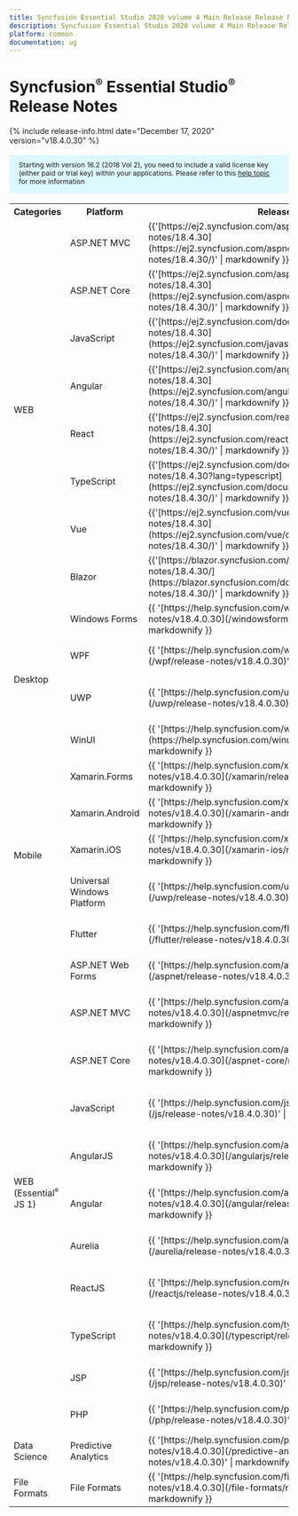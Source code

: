 ```yaml
---
title: Syncfusion Essential Studio 2020 volume 4 Main Release Release Notes  
description: Syncfusion Essential Studio 2020 volume 4 Main Release Release Notes  
platform: common
documentation: ug
---
```


# Syncfusion<sup style="font-size:70%">&reg;</sup> Essential Studio<sup style="font-size:70%">&reg;</sup>  Release Notes  

{% include release-info.html date="December 17, 2020"   version="v18.4.0.30" %} 

<style>
#license {
    font-size: .88em!important;
margin-top: 1.5em;     margin-bottom: 1.5em;
    background-color: #def8ff;
    padding: 10px 17px 14px;
}
</style>

<div id="license">
Starting with version 16.2 (2018 Vol 2), you need to include a valid license key (either paid or trial key) within your applications. 
Please refer to this <a href="/common/essential-studio/licensing/license-key">help topic</a> for more information 
</div>



<table>
<tr>
<th>
Categories</th><th>
Platform</th><th>
Release Notes</th><th>
Read Me</th></tr>
<tr>
<td rowspan="8">
WEB 
</td>
<td>
ASP.NET MVC
</td>
<td>{{'[https://ej2.syncfusion.com/aspnetmvc/documentation/release-notes/18.4.30](https://ej2.syncfusion.com/aspnetmvc/documentation/release-notes/18.4.30/)' | markdownify }}
</td>
<td>{{'[http://files2.syncfusion.com/Installs/v18.4.0.30/ReadMe/web/ASPMVC.html](http://files2.syncfusion.com/Installs/v18.4.0.30/ReadMe/web/ASPMVC.html)' | markdownify }}
</td>
</tr>
<tr>
<td>
ASP.NET Core	
</td>
<td>{{'[https://ej2.syncfusion.com/aspnetcore/documentation/release-notes/18.4.30](https://ej2.syncfusion.com/aspnetcore/documentation/release-notes/18.4.30/)' | markdownify }}
</td>
<td>{{'[http://files2.syncfusion.com/Installs/v18.4.0.30/ReadMe/web/ASPNETCORE.html](http://files2.syncfusion.com/Installs/v18.4.0.30/ReadMe/web/ASPNETCORE.html)' | markdownify }}
</td>
</tr>
<tr>
<td>
JavaScript
</td>
<td>{{'[https://ej2.syncfusion.com/documentation/release-notes/18.4.30](https://ej2.syncfusion.com/javascript/documentation/release-notes/18.4.30/)' | markdownify }}
</td>
<td>{{'[http://files2.syncfusion.com/Installs/v18.4.0.30/ReadMe/web/JavaScript.html](http://files2.syncfusion.com/Installs/v18.4.0.30/ReadMe/web/JavaScript.html)' | markdownify }}
</td>
</tr>
<tr>
<td>
Angular
</td>
<td>{{'[https://ej2.syncfusion.com/angular/documentation/release-notes/18.4.30](https://ej2.syncfusion.com/angular/documentation/release-notes/18.4.30/)' | markdownify }}
</td>
<td>{{'[http://files2.syncfusion.com/Installs/v18.4.0.30/ReadMe/web/Angular.html](http://files2.syncfusion.com/Installs/v18.4.0.30/ReadMe/web/Angular.html)' | markdownify }}
</td>
</tr>
<tr>
<td>
React
</td>
<td>{{'[https://ej2.syncfusion.com/react/documentation/release-notes/18.4.30](https://ej2.syncfusion.com/react/documentation/release-notes/18.4.30/)' | markdownify }}
</td>
<td>{{'[http://files2.syncfusion.com/Installs/v18.4.0.30/ReadMe/web/React.html](http://files2.syncfusion.com/Installs/v18.4.0.30/ReadMe/web/React.html)' | markdownify }}
</td>
</tr>
<tr>
<td>
TypeScript
</td>
<td>{{'[https://ej2.syncfusion.com/documentation/release-notes/18.4.30?lang=typescript](https://ej2.syncfusion.com/documentation/release-notes/18.4.30/)' | markdownify }}
</td>
<td>{{'[http://files2.syncfusion.com/Installs/v18.4.0.30/ReadMe/web/TypeScript.html](http://files2.syncfusion.com/Installs/v18.4.0.30/ReadMe/web/TypeScript.html)' | markdownify }}
</td>
</tr>
<tr>
<td>
Vue
</td>
<td>{{'[https://ej2.syncfusion.com/vue/documentation/release-notes/18.4.30](https://ej2.syncfusion.com/vue/documentation/release-notes/18.4.30/)' | markdownify }}
</td>
<td>{{'[http://files2.syncfusion.com/Installs/v18.4.0.30/ReadMe/web/Vue.html](http://files2.syncfusion.com/Installs/v18.4.0.30/ReadMe/web/Vue.html)' | markdownify }}
</td>
</tr>
<tr>
<td>
Blazor
</td>
<td>{{'[https://blazor.syncfusion.com/documentation/release-notes/18.4.30/](https://blazor.syncfusion.com/documentation/release-notes/18.4.30/)' | markdownify }}
</td>
<td>{{'[http://files2.syncfusion.com/Installs/v18.4.0.30/ReadMe/web/Blazor.html](http://files2.syncfusion.com/Installs/v18.4.0.30/ReadMe/web/Blazor.html)' | markdownify }}
</td>
</tr>
<tr>
<td rowspan="4">
Desktop
</td>
<td>
Windows Forms
</td>
<td>{{ '[https://help.syncfusion.com/windowsforms/release-notes/v18.4.0.30](/windowsforms/release-notes/v18.4.0.30)' | markdownify }}
</td>
<td>{{ '[http://files2.syncfusion.com/Installs/v18.4.0.30/ReadMe/WindowsForms.html](http://files2.syncfusion.com/Installs/v18.4.0.30/ReadMe/WindowsForms.html)' | markdownify }}
</td>
</tr>
<tr>
<td>
WPF
</td>
<td>{{ '[https://help.syncfusion.com/wpf/release-notes/v18.4.0.30](/wpf/release-notes/v18.4.0.30)' | markdownify }}
</td>
<td>{{ '[http://files2.syncfusion.com/Installs/v18.4.0.30/ReadMe/WPF.html](http://files2.syncfusion.com/Installs/v18.4.0.30/ReadMe/WPF.html)' | markdownify }}
</td>
</tr>
<tr>
<td>
UWP
</td>
<td>{{ '[https://help.syncfusion.com/uwp/release-notes/v18.4.0.30](/uwp/release-notes/v18.4.0.30)' | markdownify }}
</td>
<td>{{ '[http://files2.syncfusion.com/Installs/v18.4.0.30/ReadMe/UniversalWindows.html](http://files2.syncfusion.com/Installs/v18.4.0.30/ReadMe/UniversalWindows.html)' | markdownify }}
</td>
</tr>
<tr>
<td>
WinUI
</td>
<td>{{ '[https://help.syncfusion.com/winui/release-notes/v18.4.0.30](https://help.syncfusion.com/winui/release-notes/v18.4.0.30)' | markdownify }}
</td>
<td>{{ '[http://files2.syncfusion.com/Installs/v18.4.0.30/ReadMe/WinUI.html](http://files2.syncfusion.com/Installs/v18.4.0.30/ReadMe/WinUI.html)' | markdownify }}
</td>
</tr>
<tr>
<td rowspan="5">
Mobile
</td>
<td>
Xamarin.Forms
</td>
<td>{{ '[https://help.syncfusion.com/xamarin/release-notes/v18.4.0.30](/xamarin/release-notes/v18.4.0.30)' | markdownify }}
</td>
<td>{{ '[http://files2.syncfusion.com/Installs/v18.4.0.30/ReadMe/Xamarin_Forms.html](http://files2.syncfusion.com/Installs/v18.4.0.30/ReadMe/Xamarin_Forms.html)' | markdownify }}
</td>
</tr>
<tr>
<td>
Xamarin.Android
</td>
<td>{{ '[https://help.syncfusion.com/xamarin-android/release-notes/v18.4.0.30](/xamarin-android/release-notes/v18.4.0.30)' | markdownify }}
</td>
<td>{{ '[http://files2.syncfusion.com/Installs/v18.4.0.30/ReadMe/Xamarin_Forms.html](http://files2.syncfusion.com/Installs/v18.4.0.30/ReadMe/Xamarin_Forms.html)' | markdownify }}
</td>
</tr>
<tr>
<td>
Xamarin.iOS
</td>
<td>{{ '[https://help.syncfusion.com/xamarin-ios/release-notes/v18.4.0.30](/xamarin-ios/release-notes/v18.4.0.30)' | markdownify }}
</td>
<td>{{ '[http://files2.syncfusion.com/Installs/v18.4.0.30/ReadMe/Xamarin_Forms.html](http://files2.syncfusion.com/Installs/v18.4.0.30/ReadMe/Xamarin_Forms.html)' | markdownify }}
</td>
</tr>
<tr>
<td>
Universal Windows Platform
</td>
<td>{{ '[https://help.syncfusion.com/uwp/release-notes/v18.4.0.30](/uwp/release-notes/v18.4.0.30)' | markdownify }}
</td>
<td>{{ '[http://files2.syncfusion.com/Installs/v18.4.0.30/ReadMe/UniversalWindows.html](http://files2.syncfusion.com/Installs/v18.4.0.30/ReadMe/UniversalWindows.html)' | markdownify }}
</td>
</tr>
<tr>
<td>
Flutter
</td>
<td>{{ '[https://help.syncfusion.com/flutter/release-notes/v18.4.0.30](/flutter/release-notes/v18.4.0.30)' | markdownify }}
</td>
<td>{{ '[http://files2.syncfusion.com/Installs/v18.4.0.30/ReadMe/Flutter.html](http://files2.syncfusion.com/Installs/v18.4.0.30/ReadMe/Flutter.html)' | markdownify }}
</td>
</tr>
<tr>
<td rowspan="11">
WEB (Essential<sup style="font-size:70%">&reg;</sup> JS 1)
</td>
<td>
ASP.NET Web Forms
</td>
<td>{{ '[https://help.syncfusion.com/aspnet/release-notes/v18.4.0.30](/aspnet/release-notes/v18.4.0.30)' | markdownify }}
</td>
<td>{{ '[http://files2.syncfusion.com/Installs/v18.4.0.30/ReadMe/essential-js1/ASP.html](http://files2.syncfusion.com/Installs/v18.4.0.30/ReadMe/essential-js1/ASP.html)' | markdownify }}
</td>
</tr>
<tr>
<td>
ASP.NET MVC
</td>
<td>{{ '[https://help.syncfusion.com/aspnetmvc/release-notes/v18.4.0.30](/aspnetmvc/release-notes/v18.4.0.30)' | markdownify }}
</td>
<td>{{ '[http://files2.syncfusion.com/Installs/v18.4.0.30/ReadMe/essential-js1/ASPMVC.html](http://files2.syncfusion.com/Installs/v18.4.0.30/ReadMe/essential-js1/ASPMVC.html)' | markdownify }}
</td>
</tr>
<tr>
<td>
ASP.NET Core
</td>
<td>{{ '[https://help.syncfusion.com/aspnet-core/release-notes/v18.4.0.30](/aspnet-core/release-notes/v18.4.0.30)' | markdownify }}
</td>
<td>
{{ '[http://files2.syncfusion.com/Installs/v18.4.0.30/ReadMe/essential-js1/ASPNETCORE.html](http://files2.syncfusion.com/Installs/v18.4.0.30/ReadMe/essential-js1/ASPNETCORE.html)' | markdownify }}
</td>
</tr>
<tr>
<td>
JavaScript
</td>
<td>{{ '[https://help.syncfusion.com/js/release-notes/v18.4.0.30](/js/release-notes/v18.4.0.30)' | markdownify }}
</td>
<td>{{ '[http://files2.syncfusion.com/Installs/v18.4.0.30/ReadMe/essential-js1/JavaScript.html](http://files2.syncfusion.com/Installs/v18.4.0.30/ReadMe/essential-js1/JavaScript.html)' | markdownify }}
</td>
</tr>
<tr>
<td>
AngularJS
</td>
<td>{{ '[https://help.syncfusion.com/angularjs/release-notes/v18.4.0.30](/angularjs/release-notes/v18.4.0.30)' | markdownify }}
</td>
<td>{{ '[http://files2.syncfusion.com/Installs/v18.4.0.30/ReadMe/essential-js1/AngularJS.html](http://files2.syncfusion.com/Installs/v18.4.0.30/ReadMe/essential-js1/AngularJS.html)' | markdownify }}
</td>
</tr>
<tr>
<td>
Angular
</td>
<td>{{ '[https://help.syncfusion.com/angular/release-notes/v18.4.0.30](/angular/release-notes/v18.4.0.30)' | markdownify }}
</td>
<td>{{ '[http://files2.syncfusion.com/Installs/v18.4.0.30/ReadMe/essential-js1/Angular.html](http://files2.syncfusion.com/Installs/v18.4.0.30/ReadMe/essential-js1/Angular.html)' | markdownify }}
</td>
</tr>
<tr>
<td>
Aurelia
</td>
<td>{{ '[https://help.syncfusion.com/aurelia/release-notes/v18.4.0.30](/aurelia/release-notes/v18.4.0.30)' | markdownify }}
</td>
<td>{{ '[http://files2.syncfusion.com/Installs/v18.4.0.30/ReadMe/essential-js1/Aurelia.html](http://files2.syncfusion.com/Installs/v18.4.0.30/ReadMe/essential-js1/Aurelia.html)' | markdownify }}
</td>
</tr>
<tr>
<td>
ReactJS
</td>
<td>{{ '[https://help.syncfusion.com/reactjs/release-notes/v18.4.0.30](/reactjs/release-notes/v18.4.0.30)' | markdownify }}
</td>
<td>{{ '[http://files2.syncfusion.com/Installs/v18.4.0.30/ReadMe/essential-js1/ReactJS.html](http://files2.syncfusion.com/Installs/v18.4.0.30/ReadMe/essential-js1/ReactJS.html)' | markdownify }}
</td>
</tr>
<tr>
<td>
TypeScript
</td>
<td>{{ '[https://help.syncfusion.com/typescript/release-notes/v18.4.0.30](/typescript/release-notes/v18.4.0.30)' | markdownify }}
</td>
<td>{{ '[http://files2.syncfusion.com/Installs/v18.4.0.30/ReadMe/essential-js1/TypeScript.html](http://files2.syncfusion.com/Installs/v18.4.0.30/ReadMe/essential-js1/TypeScript.html)' | markdownify }}
</td>
</tr>
<tr>
<td>
JSP
</td>
<td>{{ '[https://help.syncfusion.com/jsp/release-notes/v18.4.0.30](/jsp/release-notes/v18.4.0.30)' | markdownify }}
</td>
<td>{{ '[http://files2.syncfusion.com/Installs/v18.4.0.30/ReadMe/essential-js1/JSP.html](http://files2.syncfusion.com/Installs/v18.4.0.30/ReadMe/essential-js1/JSP.html)' | markdownify }}
</td>
</tr>
<tr>
<td>
PHP
</td>
<td>{{ '[https://help.syncfusion.com/php/release-notes/v18.4.0.30](/php/release-notes/v18.4.0.30)' | markdownify }}
</td>
<td>{{ '[http://files2.syncfusion.com/Installs/v18.4.0.30/ReadMe/essential-js1/PHP.html](http://files2.syncfusion.com/Installs/v18.4.0.30/ReadMe/essential-js1/PHP.html)' | markdownify }}
</td>
</tr>
<tr>
<td>
Data Science
</td>
<td>
Predictive Analytics
</td>
<td>{{ '[https://help.syncfusion.com/predictive-analytics/release-notes/v18.4.0.30](/predictive-analytics/release-notes/v18.4.0.30)' | markdownify }}
</td>
<td>
</td>
</tr>
<tr>
<td>
File Formats
</td>
<td>
File Formats
</td>
<td>{{ '[https://help.syncfusion.com/file-formats/release-notes/v18.4.0.30](/file-formats/release-notes/v18.4.0.30)' | markdownify }}
</td>
<td>
</td>
</tr>
</table>
